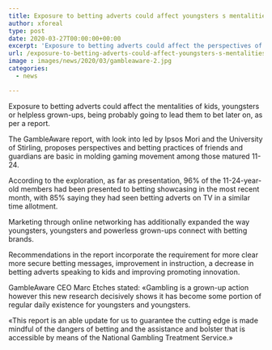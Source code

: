 ```yaml
---
title: Exposure to betting adverts could affect youngsters s mentalities as indicated by GambleAware
author: xforeal 
type: post
date: 2020-03-27T00:00:00+00:00
excerpt: 'Exposure to betting adverts could affect the perspectives of youngsters, youngsters or defenseless grown-ups, being probably going to lead them to bet later on, as indicated by a report '
url: /exposure-to-betting-adverts-could-affect-youngsters-s-mentalities-as-indicated-by-gambleaware/
image : images/news/2020/03/gambleaware-2.jpg
categories:
  - news

---
```

Exposure to betting adverts could affect the mentalities of kids, youngsters or helpless grown-ups, being probably going to lead them to bet later on, as per a report. 

The GambleAware report, with look into led by Ipsos Mori and the University of Stirling, proposes perspectives and betting practices of friends and guardians are basic in molding gaming movement among those matured 11-24. 

According to the exploration, as far as presentation, 96&percnt; of the 11-24-year-old members had been presented to betting showcasing in the most recent month, with 85&percnt; saying they had seen betting adverts on TV in a similar time allotment. 

Marketing through online networking has additionally expanded the way youngsters, youngsters and powerless grown-ups connect with betting brands. 

Recommendations in the report incorporate the requirement for more clear more secure betting messages, improvement in instruction, a decrease in betting adverts speaking to kids and improving promoting innovation. 

GambleAware CEO Marc Etches stated: &#171;Gambling is a grown-up action however this new research decisively shows it has become some portion of regular daily existence for youngsters and youngsters. 

&#171;This report is an able update for us to guarantee the cutting edge is made mindful of the dangers of betting and the assistance and bolster that is accessible by means of the National Gambling Treatment Service.&#187;